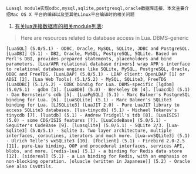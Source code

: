 `Luasql module实现odbc,mysql,sqlite,postgresql,oracle数据库连接，本文主要介绍Mac OS X 平台的编译以及至其他Linux平台编译时的相关问题`

1. [有关lua连接数据库的相关module列表](http://lua-users.org/wiki/DatabaseAccess):
>Here are resources related to database access in Lua.
DBMS-generic

`[LuaSQL] (5.0/5.1) - ODBC, Oracle, MySQL, SQLite, JDBC and PostgreSQL.
[LuaDBI] (5.1) - DB2, Oracle, MySQL, PostgreSQL, SQLite. Based on Perl's DBI, provides prepared statements, placeholders and bind parameters.
[Lua/APR relational database drivers] wrap APR's interface to relational database engines like SQLite, MySQL, PostgreSQL, Oracle, ODBC and FreeTDS.
[LuaLDAP] (5.0/5.1) - LDAP client: OpenLDAP [1] or ADSI [2].
[Lua Web Tools] (5.1/5.2) - MySQL, SQLite3, FreeTDS
[LuaODBC] (5.1/5.2) - ODBC bindig for Lua.
DBMS-specific
[lgdbm] (5.0/5.1) - gdbm [3].
[LuaBDB] (5.0) - Berkeley DB [4].
[luacdb] (5.1) - Dan Bernstein's cdb [5].
[LuaPgSQL] (5.1) - Marc Balmer's PostgreSQL binding for Lua. [6].
[LuaSQLite] (5.1) - Marc Balmer's SQLite3 binding for Lua.
[LJSQLite3] (LuaJIT 2.0) - Pure LuaJIT library to access SQLite3 databases.
[lua-tinycdb] (5.1) - Michael Tokarev's tinycdb [7].
[luatdb] (5.1) - Andrew Tridgell's tdb [8].
[LuaISIS] (5.0) - some CDS/ISIS features [?].
[LuaCodeBase] (5.0/5.1) - Sequiter's CodeBase [9].
[luasqlite] (5.0/5.1) - SQLite 2/3.
[Lua-Sqlite3] (5.0/5.1) - Sqlite 3. Two layer architecture, multiple interfaces, coroutines, iterators and much more.
[Lua-wxSQLite3] (5.1) - Ulrich Telle's wxSQLite3 [10].
[fbclient] (5.1) - Firebird 2.0-2.5 [11], pure-Lua binding, OOP and procedural interfaces, services API, blobs, and more.
[redis-lua] (5.1) - a binding for Redis data store [12].
[sidereal] (5.1) - a Lua binding for Redis, with an emphasis on non-blocking operation.
[oluacle (written in Japanese)] (5.2) - Oracle
See also CsvUtils.`